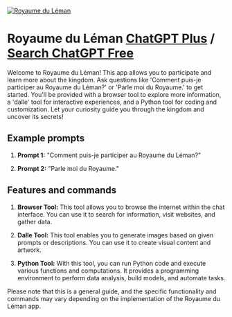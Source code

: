 
[![Royaume du Léman](https://files.oaiusercontent.com/file-SJnPGej36eFj9guJMgX5FH7W?se=2123-10-17T22%3A35%3A52Z&sp=r&sv=2021-08-06&sr=b&rscc=max-age%3D31536000%2C%20immutable&rscd=attachment%3B%20filename%3Df36d6d1e-cba9-4a31-98d7-6f34993ca27c.png&sig=suwG9Qn8WOTAPMWwSCB2S14Mq7%2Bo9t%2Bw6CbCvKRM7jI%3D)](https://chat.openai.com/g/g-hkdis7zBR-royaume-du-leman)

# Royaume du Léman [ChatGPT Plus](https://chat.openai.com/g/g-hkdis7zBR-royaume-du-leman) / [Search ChatGPT Free](https://gptcall.net/index.html#/?search=Royaume%20du%20L%C3%A9man)

Welcome to Royaume du Léman! This app allows you to participate and learn more about the kingdom. Ask questions like 'Comment puis-je participer au Royaume du Léman?' or 'Parle moi du Royaume.' to get started. You'll be provided with a browser tool to explore more information, a 'dalle' tool for interactive experiences, and a Python tool for coding and customization. Let your curiosity guide you through the kingdom and uncover its secrets!

## Example prompts

1. **Prompt 1:** "Comment puis-je participer au Royaume du Léman?"

2. **Prompt 2:** "Parle moi du Royaume."

## Features and commands

1. **Browser Tool:** This tool allows you to browse the internet within the chat interface. You can use it to search for information, visit websites, and gather data.

2. **Dalle Tool:** This tool enables you to generate images based on given prompts or descriptions. You can use it to create visual content and artwork.

3. **Python Tool:** With this tool, you can run Python code and execute various functions and computations. It provides a programming environment to perform data analysis, build models, and automate tasks.

Please note that this is a general guide, and the specific functionality and commands may vary depending on the implementation of the Royaume du Léman app.


